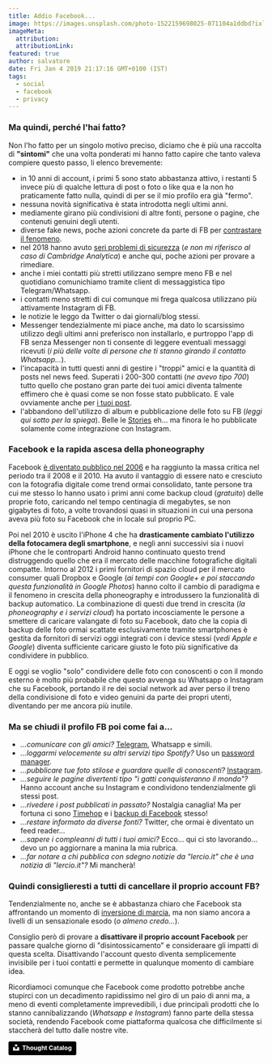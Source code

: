 ```yaml
---
title: Addio Facebook...
image: https://images.unsplash.com/photo-1522159698025-071104a1ddbd?ixlib=rb-1.2.1&ixid=eyJhcHBfaWQiOjEyMDd9&auto=format&fit=crop&w=1350&q=80
imageMeta:
  attribution:
  attributionLink:
featured: true
author: salvatore
date: Fri Jan 4 2019 21:17:16 GMT+0100 (IST)
tags:
  - social
  - facebook
  - privacy
---
```


### Ma quindi, perché l'hai fatto?
Non l'ho fatto per un singolo motivo preciso, diciamo che è più una raccolta di **"sintomi"** che una volta ponderati mi hanno fatto capire che tanto valeva compiere questo passo, li elenco brevemente:

* in 10 anni di account, i primi 5 sono stato abbastanza attivo, i restanti 5 invece più di qualche lettura di post o foto o like qua e la non ho praticamente fatto nulla, quindi di per se il mio profilo era già "fermo".
* nessuna novità significativa è stata introdotta negli ultimi anni.
* mediamente girano più condivisioni di altre fonti, persone o pagine, che contenuti genuini degli utenti.
* diverse fake news, poche azioni concrete da parte di FB per [contrastare il fenomeno](https://www.ft.com/content/4feb7268-7f1c-11e8-bc55-50daf11b720d).
* nel 2018 hanno avuto [seri problemi di sicurezza](https://www.theguardian.com/technology/ng-interactive/2018/dec/24/facebook-2018-timeline-year-in-review-privacy-scandals) (*e non mi riferisco al caso di Cambridge Analytica*) e anche qui, poche azioni per provare a rimediare.
* anche i miei contatti più stretti utilizzano sempre meno FB e nel quotidiano comunichiamo tramite client di messaggistica tipo Telegram/Whatsapp.
* i contatti meno stretti di cui comunque mi frega qualcosa utilizzano più attivamente Instagram di FB.
* le notizie le leggo da Twitter o dai giornali/blog stessi.
* Messenger tendezialmente mi piace anche, ma dato lo scarsissimo utilizzo degli ultimi anni preferisco non installarlo, e purtroppo l'app di FB senza Messenger non ti consente di leggere eventuali messaggi ricevuti (*i più delle volte di persone che ti stanno girando il contatto Whatsapp...*).
* l'incapacità in tutti questi anni di gestire i "troppi" amici e la quantità di posts nel news feed. Superati i 200-300 contatti (*ne avevo tipo 700*) tutto quello che postano gran parte dei tuoi amici diventa talmente effimero che è quasi come se non fosse stato pubblicato. E vale ovviamente anche per [i tuoi post](https://www.businessinsider.com/35-percent-of-friends-see-your-facebook-posts-2013-8?IR=T).
* l'abbandono dell'utilizzo di album e pubblicazione delle foto su FB (*leggi qui sotto per la spiega*). Belle le [Stories](https://techcrunch.com/2017/01/25/facebook-stories/) eh... ma finora le ho pubblicate solamente come integrazione con Instagram.

### Facebook e la rapida ascesa della phoneography
Facebook [è diventato pubblico nel 2006](https://en.wikipedia.org/wiki/Facebook) e ha raggiunto la massa critica nel periodo tra il 2008 e il 2010. Ha avuto il vantaggio di essere nato e cresciuto con la fotografia digitale come trend ormai consolidato, tante persone tra cui me stesso lo hanno usato i primi anni come backup cloud (*gratuito*) delle proprie foto, caricando nel tempo centinagia di megabytes, se non gigabytes di foto, a volte trovandosi quasi in situazioni in cui una persona aveva più foto su Facebook che in locale sul proprio PC. 

Poi nel 2010 è uscito l'iPhone 4 che ha **drasticamente cambiato l'utilizzo della fotocamera degli smartphone**, e negli anni successivi sia i nuovi iPhone che le controparti Android hanno continuato questo trend distruggendo quello che era il mercato delle macchine fotografiche digitali compatte. Intorno al 2012 i primi fornitori di spazio cloud per il mercato consumer quali Dropbox e Google (*ai tempi con Google+ e poi staccando questa funzionalità in Google Photos*) hanno colto il cambio di paradigma e il fenomeno in crescita della phoneography e introdussero la funzionalità di backup automatico. La combinazione di questi due trend in crescita (*la phoneography e i servizi cloud*) ha portato incosciamente le persone a smettere di caricare valangate di foto su Facebook, dato che la copia di backup delle foto ormai scattate esclusivamente tramite smartphones è gestita da fornitori di servizi oggi integrati con i device stessi (*vedi Apple e Google*) diventa sufficiente caricare giusto le foto più significative da condividere in pubblico. 

E oggi se voglio "solo" condividere delle foto con conoscenti o con il mondo esterno è molto più probabile che questo avvenga su Whatsapp o Instagram che su Facebook, portando il re dei social network ad aver perso il treno della condivisione di foto e video genuini da parte dei propri utenti, diventando per me ancora più inutile.

### Ma se chiudi il profilo FB poi come fai a...
* *...comunicare con gli amici?* [Telegram](https://telegram.org/), Whatsapp e simili.
* *...loggarmi velocemente su altri servizi tipo Spotify?* Uso un [password manager](https://www.pcmag.com/article2/0,2817,2407168,00.asp).
* *...pubblicare tue foto stilose e guardare quelle di conoscenti?* [Instagram](https://www.instagram.com/moebiusmania/).
* *...seguire le pagine divertenti tipo "i gatti conquisteranno il mondo"?* Hanno account anche su Instagram e condividono tendenzialmente gli stessi post.
* *...rivedere i post pubblicati in passato?* Nostalgia canaglia! Ma per fortuna ci sono [Timehop](https://www.timehop.com/) e i [backup di Facebook](https://www.facebook.com/help/212802592074644) stesso!
* *...restare informato da diverse fonti?* Twitter, che ormai è diventato un feed reader...
* *...sapere i compleanni di tutti i tuoi amici?* Ecco... qui ci sto lavorando... devo un po aggiornare a manina la mia rubrica.
* *...far notare a chi pubblica con sdegno notizie da "lercio.it" che è una notizia di "lercio.it"?* Mi mancherà!


### Quindi consiglieresti a tutti di cancellare il proprio account FB?
Tendenzialmente no, anche se è abbastanza chiaro che Facebook sta affrontando un momento di [inversione di marcia](http://vincos.it/2018/08/16/facebook-in-italia-31-milioni-di-utenti-giovani-50/), ma non siamo ancora a livelli di un sensazionale esodo (*o almeno credo...*).

Consiglio però di provare a **disattivare il proprio account Facebook** per passare qualche giorno di "disintossicamento" e consideraare gli impatti di questa scelta. Disattivando l'account questo diventa semplicemente invisibile per i tuoi contatti e permette in qualunque momento di cambiare idea.

Ricordiamoci comunque che Facebook come prodotto potrebbe anche stupirci con un decadimento rapidissimo nel giro di un paio di anni ma, a meno di eventi completamente imprevedibili, i due principali prodotti che lo stanno cannibalizzando (*Whatsapp e Instagram*) fanno parte della stessa società, rendendo Facebook come piattaforma qualcosa che difficilmente si staccherà del tutto dalle nostre vite.

<a style="background-color:black;color:white;text-decoration:none;padding:4px 6px;font-family:-apple-system, BlinkMacSystemFont, &quot;San Francisco&quot;, &quot;Helvetica Neue&quot;, Helvetica, Ubuntu, Roboto, Noto, &quot;Segoe UI&quot;, Arial, sans-serif;font-size:12px;font-weight:bold;line-height:1.2;display:inline-block;border-radius:3px" href="https://unsplash.com/@thoughtcatalog?utm_medium=referral&amp;utm_campaign=photographer-credit&amp;utm_content=creditBadge" target="_blank" rel="noopener noreferrer" title="Download free do whatever you want high-resolution photos from Thought Catalog"><span style="display:inline-block;padding:2px 3px"><svg xmlns="http://www.w3.org/2000/svg" style="height:12px;width:auto;position:relative;vertical-align:middle;top:-2px;fill:white" viewBox="0 0 32 32"><title>unsplash-logo</title><path d="M10 9V0h12v9H10zm12 5h10v18H0V14h10v9h12v-9z"></path></svg></span><span style="display:inline-block;padding:2px 3px">Thought Catalog</span></a>